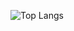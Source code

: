 ![Top Langs](https://github-readme-stats.vercel.app/api/top-langs/?username=kosswong&layout=compact&langs_count=20)
